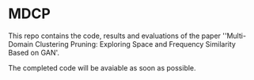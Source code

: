 # MDCP

This repo contains the code, results and evaluations of the paper ''Multi-Domain Clustering Pruning: Exploring Space and Frequency Similarity
Based on GAN'.

The completed code will be avaiable as soon as possible.
